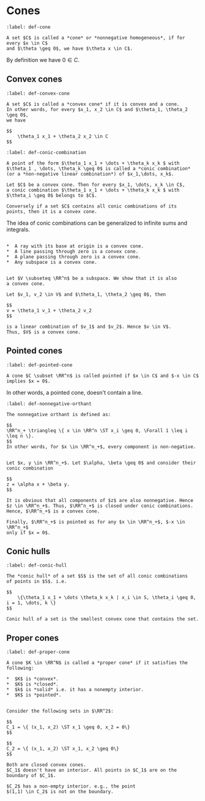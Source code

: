 # Cones

````{prf:definition} Cone
:label: def-cone

A set $C$ is called a *cone* or *nonnegative homogeneous*, if for every $x \in C$
and $\theta \geq 0$, we have $\theta x \in C$.

````

By definition we have $0 \in C$.


## Convex cones

````{prf:definition} Convex cone
:label: def-convex-cone

A set $C$ is called a *convex cone* if it is convex and a cone.
In other words, for every $x_1, x_2 \in C$ and $\theta_1, \theta_2 \geq 0$,
we have

$$
    \theta_1 x_1 + \theta_2 x_2 \in C
$$
````


````{prf:definition} Conic combination
:label: def-conic-combination

A point of the form $\theta_1 x_1 + \dots + \theta_k x_k $ with
$\theta_1 , \dots, \theta_k \geq 0$ is called a *conic combination*
(or a *non-negative linear combination*) of $x_1,\dots, x_k$.

````

````{prf:remark}
Let $C$ be a convex cone. Then for every $x_1, \dots, x_k \in C$,
a conic combination $\theta_1 x_1 + \dots + \theta_k x_k $ with
$\theta_i \geq 0$ belongs to $C$.

Conversely if a set $C$ contains all conic combinations of its
points, then it is a convex cone.
````

The idea of conic combinations can be generalized to infinite sums
and integrals.

````{prf:example} Convex cones

*  A ray with its base at origin is a convex cone.
*  A line passing through zero is a convex cone.
*  A plane passing through zero is a convex cone.
*  Any subspace is a convex cone.

````

```{prf:example} A subspace is a convex cone

Let $V \subseteq \RR^n$ be a subspace. We show that it is also 
a convex cone.

Let $v_1, v_2 \in V$ and $\theta_1, \theta_2 \geq 0$, then

$$
v = \theta_1 v_1 + \theta_2 v_2
$$

is a linear combination of $v_1$ and $v_2$. Hence $v \in V$. 
Thus, $V$ is a convex cone.
```

## Pointed cones

```{prf:definition} Pointed cone
:label: def-pointed-cone

A cone $C \subset \RR^n$ is called pointed if $x \in C$ and $-x \in C$ implies $x = 0$. 
```
In other words, a pointed cone, doesn't contain a line.

```{prf:definition} Nonnegative orthant
:label: def-nonnegative-orthant

The nonnegative orthant is defined as:

$$
\RR^n_+ \triangleq \{ x \in \RR^n \ST x_i \geq 0, \Forall 1 \leq i \leq n \}.
$$
In other words, for $x \in \RR^n_+$, every component is non-negative.
```

```{prf:example} The nonnegative orthant is a pointed convex cone.

Let $x, y \in \RR^n_+$. Let $\alpha, \beta \geq 0$ and consider their 
conic combination

$$
z = \alpha x + \beta y.
$$

It is obvious that all components of $z$ are also nonnegative. Hence
$z \in \RR^n_+$. Thus, $\RR^n_+$ is closed under conic combinations.
Hence, $\RR^n_+$ is a convex cone.

Finally, $\RR^n_+$ is pointed as for any $x \in \RR^n_+$, $-x \in \RR^n_+$
only if $x = 0$.
```

## Conic hulls

````{prf:definition} Conic hull
:label: def-conic-hull

The *conic hull* of a set $S$ is the set of all conic combinations
of points in $S$. i.e.

$$
    \{\theta_1 x_1 + \dots \theta_k x_k | x_i \in S, \theta_i \geq 0, i = 1, \dots, k \}
$$

````

````{prf:remark}
Conic hull of a set is the smallest convex cone that contains the set.
````


## Proper cones

````{prf:definition} Proper cone
:label: def-proper-cone

A cone $K \in \RR^N$ is called a *proper cone* if it satisfies the following:

*  $K$ is *convex*.
*  $K$ is *closed*.
*  $k$ is *solid* i.e. it has a nonempty interior.
*  $K$ is *pointed*.
````

```{prf:example} Non-empty interior

Consider the following sets in $\RR^2$:

$$
C_1 = \{ (x_1, x_2) \ST x_1 \geq 0, x_2 = 0\}
$$

$$
C_2 = \{ (x_1, x_2) \ST x_1, x_2 \geq 0\}
$$

Both are closed convex cones. 
$C_1$ doesn't have an interior. All points in $C_1$ are on the 
boundary of $C_1$. 

$C_2$ has a non-empty interior. e.g., the point 
$(1,1) \in C_2$ is not on the boundary.
```